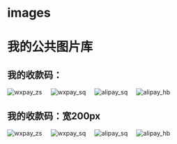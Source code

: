 # images
我的公共图片库
=================================================================

我的收款码：
------------------------------------------------------------------
![wxpay_zs](https://github.com/houfb/images/assets/23307328/1d1800d6-62fc-49a1-b6a3-c3feee746871)
![wxpay_sq](https://github.com/houfb/images/assets/23307328/8d73c2bc-1d5e-4bb8-825d-4668e4b6cc94)
![alipay_sq](https://github.com/houfb/images/assets/23307328/4ff13288-6b8b-4235-8fda-ae6656b5750f)
![alipay_hb](https://github.com/houfb/images/assets/23307328/e348c806-2203-49af-a43d-691f86ed5d99)

我的收款码：宽200px
------------------------------------------------------------------
![wxpay_zs](https://github.com/houfb/images/assets/23307328/1bb7864f-0554-452f-b73f-37034c83e624)
![wxpay_sq](https://github.com/houfb/images/assets/23307328/630b1874-6766-4e9d-b2cd-cff92e848367)
![alipay_sq](https://github.com/houfb/images/assets/23307328/0416a511-cb00-4d26-bc09-8d13c477577f)
![alipay_hb](https://github.com/houfb/images/assets/23307328/e5dbcc27-4d99-4f7e-a996-43f98803ff87)



 <style> 
img{  
max-width:11rem;
margin-right:1rem; 
} 
</style>



